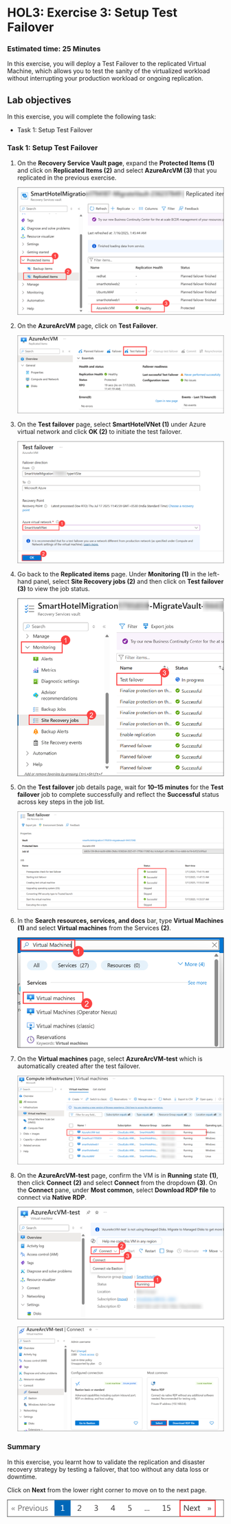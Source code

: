 
# HOL3: Exercise 3: Setup Test Failover


### Estimated time: 25 Minutes

In this exercise, you will deploy a Test Failover to the replicated Virtual Machine, which allows you to test the sanity of the virtualized workload without interrupting your production workload or ongoing replication.

## Lab objectives

In this exercise, you will complete the following task:

- Task 1: Setup Test Failover

### Task 1: Setup Test Failover

1. On the **Recovery Service Vault page**, expand the **Protected Items (1)** and click on **Replicated Items (2)** and select **AzureArcVM (3)** that you replicated in the previous exercise.
   
    ![](Images/15-7-25-l11-1.png) 
   
1. On the **AzureArcVM** page, click on **Test Failover**.  

    ![](Images/15-7-25-l11-l4.png) 
   
1. On the **Test failover** page, select **SmartHotelVNet (1)** under Azure virtual network and click **OK (2)** to initiate the test failover.

    ![Screenshot of the Test Failover page.](Images/15-7-25-l11-l3.png "Test Failover page") 
    
1. Go back to the **Replicated items** page. Under **Monitoring (1)** in the left-hand panel, select **Site Recovery jobs (2)** and then click on **Test failover (3)** to view the job status.

    ![](Images/15-7-25-l11-3-new1.png) 

1.  On the **Test failover** job details page, wait for **10–15 minutes** for the **Test failover** job to complete successfully and reflect the **Successful** status across key steps in the job list.
   
    ![](Images/15-7-25-l11-4a.png) 
  
1. In the **Search resources, services, and docs** bar, type **Virtual Machines** **(1)** and select **Virtual machines** from the Services **(2)**.

   ![](Images/15-7-25-l11-4.1.png) 

1. On the **Virtual machines** page, select **AzureArcVM-test** which is automatically created after the test failover.

   ![](Images/15-7-25-l11-5a.png) 
  
1. On the **AzureArcVM-test** page, confirm the VM is in **Running** state **(1)**, then click **Connect** **(2)** and select **Connect** from the dropdown **(3)**. On the **Connect** pane, under **Most common**, select **Download RDP file** to connect via **Native RDP**.
    
    ![Screenshot of the Test vm status.](Images/5-7-25-l11-6a.png) 
   
    ![Screenshot of the Test vm status.](Images/5-7-25-l11-7a.png) 

### Summary 

In this exercise, you learnt how to validate the replication and disaster recovery strategy by testing a failover, that too without any data loss or downtime.

Click on **Next** from the lower right corner to move on to the next page.

![](Images/14-next.png) 
